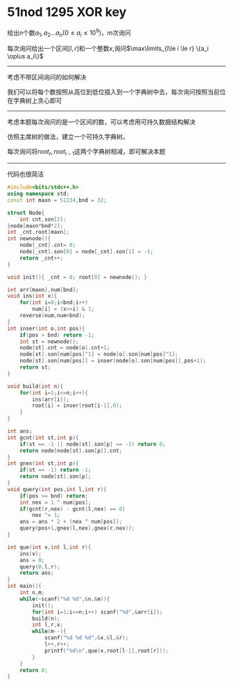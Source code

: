 # 51nod 1295 XOR key

给出$n$个数$a_1,a_2...a_n(0\le a_i \le 10^9)$，$m$次询问

每次询问给出一个区间$[l,r]$和一个整数$x$,询问$\max\limits_{l\le i \le r} \{a_i \oplus a_i\}$

----

考虑不带区间询问的如何解决

我们可以将每个数按照从高位到低位插入到一个字典树中去，每次询问按照当前位在字典树上贪心即可

---

考虑本题每次询问的是一个区间的数，可以考虑用可持久数据结构解决

仿照主席树的做法，建立一个可持久字典树。

每次询问将$root_r ,root_{l-1}$这两个字典树相减，即可解决本题

---

代码也很简洁

```cpp
#include<bits/stdc++.h>
using namespace std;
const int maxn = 51234,bnd = 32;

struct Node{
    int cnt,son[2];
}node[maxn*bnd*2];
int _cnt,root[maxn];
int newnode(){ 
    node[_cnt].cnt= 0;
    node[_cnt].son[0] = node[_cnt].son[1] = -1;
    return _cnt++; 
}

void init(){ _cnt = 0; root[0] = newnode(); }

int arr[maxn],num[bnd];
void ins(int x){ 
    for(int i=0;i<bnd;i++) 
        num[i] = (x>>i) & 1;
    reverse(num,num+bnd);
}
int inser(int o,int pos){
    if(pos > bnd) return -1;
    int st = newnode();
    node[st].cnt = node[o].cnt+1;
    node[st].son[num[pos]^1] = node[o].son[num[pos]^1];
    node[st].son[num[pos]] = inser(node[o].son[num[pos]],pos+1);
    return st;
}

void build(int n){
    for(int i=1;i<=n;i++){
        ins(arr[i]); 
        root[i] = inser(root[i-1],0);
    }
}

int ans;
int gcnt(int st,int p){
    if(st == -1 || node[st].son[p] == -1) return 0;
    return node[node[st].son[p]].cnt;
}
int gnex(int st,int p){
    if(st == -1) return -1;
    return node[st].son[p];
}
void query(int pos,int l,int r){
    if(pos >= bnd) return;
    int nex = 1 ^ num[pos];
    if(gcnt(r,nex) - gcnt(l,nex) == 0)
        nex ^= 1;
    ans = ans * 2 + (nex ^ num[pos]);
    query(pos+1,gnex(l,nex),gnex(r,nex));
}

int que(int v,int l,int r){
    ins(v);
    ans = 0;
    query(0,l,r);
    return ans;
}
int main(){
    int n,m;
    while(~scanf("%d %d",&n,&m)){
        init();
        for(int i=1;i<=n;i++) scanf("%d",&arr[i]);
        build(n);
        int l,r,x;
        while(m--){
            scanf("%d %d %d",&x,&l,&r);
            l++,r++;
            printf("%d\n",que(x,root[l-1],root[r]));
        }
    }
    return 0;
}
```

